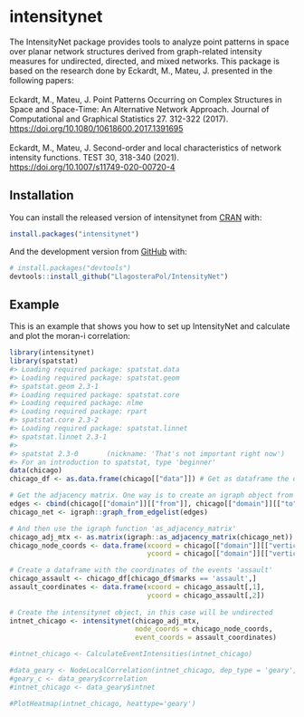 
<!-- README.md is generated from README.Rmd. Please edit that file -->

# intensitynet

<!-- badges: start -->

<!-- badges: end -->

The IntensityNet package provides tools to analyze point patterns in
space over planar network structures derived from graph-related
intensity measures for undirected, directed, and mixed networks. This
package is based on the research done by Eckardt, M., Mateu, J.
presented in the following papers: <br> <br> Eckardt, M., Mateu, J.
Point Patterns Occurring on Complex Structures in Space and Space-Time:
An Alternative Network Approach. Journal of Computational and Graphical
Statistics 27. 312-322 (2017).
<https://doi.org/10.1080/10618600.2017.1391695> <br> <br> Eckardt, M.,
Mateu, J. Second-order and local characteristics of network intensity
functions. TEST 30, 318-340 (2021).
<https://doi.org/10.1007/s11749-020-00720-4>

## Installation

You can install the released version of intensitynet from
[CRAN](https://CRAN.R-project.org) with:

``` r
install.packages("intensitynet")
```

And the development version from [GitHub](https://github.com/) with:

``` r
# install.packages("devtools")
devtools::install_github("LlagosteraPol/IntensityNet")
```

## Example

This is an example that shows you how to set up IntensityNet and
calculate and plot the moran-i correlation:

``` r
library(intensitynet)
library(spatstat)
#> Loading required package: spatstat.data
#> Loading required package: spatstat.geom
#> spatstat.geom 2.3-1
#> Loading required package: spatstat.core
#> Loading required package: nlme
#> Loading required package: rpart
#> spatstat.core 2.3-2
#> Loading required package: spatstat.linnet
#> spatstat.linnet 2.3-1
#> 
#> spatstat 2.3-0       (nickname: 'That's not important right now') 
#> For an introduction to spatstat, type 'beginner'
data(chicago)
chicago_df <- as.data.frame(chicago[["data"]]) # Get as dataframe the data from Chicago

# Get the adjacency matrix. One way is to create an igraph object from the edge coordinates.
edges <- cbind(chicago[["domain"]][["from"]], chicago[["domain"]][["to"]])
chicago_net <- igraph::graph_from_edgelist(edges)

# And then use the igraph function 'as_adjacency_matrix'
chicago_adj_mtx <- as.matrix(igraph::as_adjacency_matrix(chicago_net))
chicago_node_coords <- data.frame(xcoord = chicago[["domain"]][["vertices"]][["x"]], 
                                  ycoord = chicago[["domain"]][["vertices"]][["y"]])

# Create a dataframe with the coordinates of the events 'assault'
chicago_assault <- chicago_df[chicago_df$marks == 'assault',]
assault_coordinates <- data.frame(xcoord = chicago_assault[,1],
                                  ycoord = chicago_assault[,2])
                                   
# Create the intensitynet object, in this case will be undirected 
intnet_chicago <- intensitynet(chicago_adj_mtx, 
                               node_coords = chicago_node_coords, 
                               event_coords = assault_coordinates)

#intnet_chicago <- CalculateEventIntensities(intnet_chicago)

#data_geary <- NodeLocalCorrelation(intnet_chicago, dep_type = 'geary', intensity = igraph::vertex_attr(intnet_chicago$graph)$intensity)
#geary_c <- data_geary$correlation
#intnet_chicago <- data_geary$intnet

#PlotHeatmap(intnet_chicago, heattype='geary')
```
